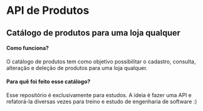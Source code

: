 # API de Produtos
## Catálogo de produtos para uma loja qualquer

#### Como funciona?

O catálogo de produtos tem como objetivo possibilitar o cadastro, consulta, alteração e deleção de produtos para uma loja qualquer.

#### Para quê foi feito esse catálogo?

Esse repositório é exclusivamente para estudos. A ideia é fazer uma API e refatorá-la diversas vezes para treino e estudo de engenharia de software :)

